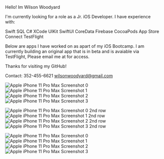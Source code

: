 Hello! Im Wilson Woodyard

I'm currently looking for a role as a Jr. iOS Developer. I have experience with:

Swift
SQL
C#
XCode
UIKit
SwiftUI
CoreData
Firebase
CocoaPods
App Store Connect
TestFlight

Below are apps I have worked on as apart of my iOS Bootcamp. 
I am currently building an original app that is in beta and is avaiable via TestFlight, Please email me at for access.

Thanks for visiting my GitHub!

Contact: 
352-455-6621
wilsonwoodyard@gmail.com


![Apple iPhone 11 Pro Max Screenshot 0](https://user-images.githubusercontent.com/98561460/183103830-3d512e5c-0009-47ff-bc98-be577afd32f3.png)![Apple iPhone 11 Pro Max Screenshot 1](https://user-images.githubusercontent.com/98561460/183103835-45897bc4-2f41-4009-bc8d-37887ede0cd1.png)![Apple iPhone 11 Pro Max Screenshot 2](https://user-images.githubusercontent.com/98561460/183103837-437c29fc-41a1-444e-b9a5-c062b5767d7d.png)![Apple iPhone 11 Pro Max Screenshot 3](https://user-images.githubusercontent.com/98561460/183103840-7436e834-e444-48cc-97a0-ef58e64391a4.png)

![Apple iPhone 11 Pro Max Screenshot 0 2nd row](https://user-images.githubusercontent.com/98561460/183108619-32895537-dce3-440b-9196-92e0278fb0cc.png)![Apple iPhone 11 Pro Max Screenshot 1 2nd row](https://user-images.githubusercontent.com/98561460/183108623-056df680-ee75-4938-8563-fcd2afc48fbc.png)![Apple iPhone 11 Pro Max Screenshot 2 2nd row](https://user-images.githubusercontent.com/98561460/183108627-d7794c5c-d25e-4a44-b06b-b7ed0483790f.png)![Apple iPhone 11 Pro Max Screenshot 3 2nd row](https://user-images.githubusercontent.com/98561460/183108628-7c2ebcd7-9110-45ae-9f70-70648cd81851.png)

![Apple iPhone 11 Pro Max Screenshot 0](https://user-images.githubusercontent.com/98561460/183111038-637692d2-6096-4d59-8d32-b1ab2fb1f582.png)![Apple iPhone 11 Pro Max Screenshot 1](https://user-images.githubusercontent.com/98561460/183111040-7b52275f-2382-497a-a84e-ce44cbd72baf.png)![Apple iPhone 11 Pro Max Screenshot 2](https://user-images.githubusercontent.com/98561460/183111043-90e4de61-c819-4b24-84ff-815591441d83.png)![Apple iPhone 11 Pro Max Screenshot 3](https://user-images.githubusercontent.com/98561460/183111045-931c6a06-632c-4533-a454-146316c907f9.png)















